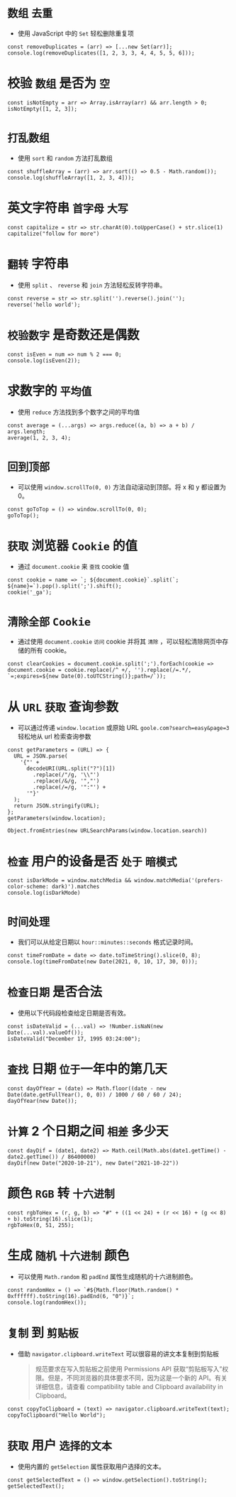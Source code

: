 # `数组` `去重`

- 使用 JavaScript 中的 `Set` 轻松删除重复项

```
const removeDuplicates = (arr) => [...new Set(arr)];
console.log(removeDuplicates([1, 2, 3, 3, 4, 4, 5, 5, 6]));
```

# 校验 `数组` 是否为 `空`

```
const isNotEmpty = arr => Array.isArray(arr) && arr.length > 0;
isNotEmpty([1, 2, 3]);
```

# `打乱数组`

- 使用 `sort` 和 `random` 方法打乱数组

```
const shuffleArray = (arr) => arr.sort(() => 0.5 - Math.random());
console.log(shuffleArray([1, 2, 3, 4]));
```

# 英文字符串 `首字母` `大写`

```
const capitalize = str => str.charAt(0).toUpperCase() + str.slice(1)
capitalize("follow for more")
```

# `翻转` 字符串

- 使用 `split` 、 `reverse` 和 `join` 方法轻松反转字符串。

```
const reverse = str => str.split('').reverse().join('');
reverse('hello world');
```

# `校验数字` 是奇数还是偶数

```
const isEven = num => num % 2 === 0;
console.log(isEven(2));
```

# 求数字的 `平均值`

- 使用 `reduce` 方法找到多个数字之间的平均值

```
const average = (...args) => args.reduce((a, b) => a + b) / args.length;
average(1, 2, 3, 4);
```

# `回到顶部`

- 可以使用 `window.scrollTo(0, 0)` 方法自动滚动到顶部。将 x 和 y 都设置为 0。

```
const goToTop = () => window.scrollTo(0, 0);
goToTop();
```

# `获取` 浏览器 `Cookie` 的值

- 通过 `document.cookie` 来 `查找` cookie 值

```
const cookie = name => `; ${document.cookie}`.split(`; ${name}=`).pop().split(';').shift();
cookie('_ga');
```

# `清除全部` `Cookie`

- 通过使用 `document.cookie` `访问` cookie 并将其 `清除` ，可以轻松清除网页中存储的所有 cookie。

```
const clearCookies = document.cookie.split(';').forEach(cookie => document.cookie = cookie.replace(/^ +/, '').replace(/=.*/, `=;expires=${new Date(0).toUTCString()};path=/`));
```

# 从 `URL` `获取` 查询参数

- 可以通过传递 `window.location` 或原始 URL `goole.com?search=easy&page=3` 轻松地从 url 检索查询参数

```
const getParameters = (URL) => {
  URL = JSON.parse(
    '{"' +
      decodeURI(URL.split("?")[1])
        .replace(/"/g, '\\"')
        .replace(/&/g, '","')
        .replace(/=/g, '":"') +
      '"}'
  );
  return JSON.stringify(URL);
};
getParameters(window.location);
```

```
Object.fromEntries(new URLSearchParams(window.location.search))
```

# `检查` 用户的设备是否 `处于` `暗模式`

```
const isDarkMode = window.matchMedia && window.matchMedia('(prefers-color-scheme: dark)').matches
console.log(isDarkMode)
```

# `时间处理`

- 我们可以从给定日期以 `hour::minutes::seconds` 格式记录时间。

```
const timeFromDate = date => date.toTimeString().slice(0, 8);
console.log(timeFromDate(new Date(2021, 0, 10, 17, 30, 0)));
```

# `检查日期` 是否合法

- 使用以下代码段检查给定日期是否有效。

```
const isDateValid = (...val) => !Number.isNaN(new Date(...val).valueOf());
isDateValid("December 17, 1995 03:24:00");
```

# `查找` 日期 `位于`一年中的第几天

```
const dayOfYear = (date) => Math.floor((date - new Date(date.getFullYear(), 0, 0)) / 1000 / 60 / 60 / 24);
dayOfYear(new Date());
```

# `计算` 2 个日期之间 `相差` 多少天

```
const dayDif = (date1, date2) => Math.ceil(Math.abs(date1.getTime() - date2.getTime()) / 86400000)
dayDif(new Date("2020-10-21"), new Date("2021-10-22"))
```

# 颜色 `RGB` 转 `十六进制`

```
const rgbToHex = (r, g, b) => "#" + ((1 << 24) + (r << 16) + (g << 8) + b).toString(16).slice(1);
rgbToHex(0, 51, 255);
```

# 生成 `随机` `十六进制` 颜色

- 可以使用 `Math.random` 和 `padEnd` 属性生成随机的十六进制颜色。

```
const randomHex = () => `#${Math.floor(Math.random() * 0xffffff).toString(16).padEnd(6, "0")}`;
console.log(randomHex());
```

# `复制` 到 `剪贴板`

- 借助 `navigator.clipboard.writeText` 可以很容易的讲文本复制到剪贴板
  > 规范要求在写入剪贴板之前使用 Permissions API 获取“剪贴板写入”权限。但是，不同浏览器的具体要求不同，因为这是一个新的 API。有关详细信息，请查看 compatibility table and Clipboard availability in Clipboard。

```
const copyToClipboard = (text) => navigator.clipboard.writeText(text);
copyToClipboard("Hello World");
```

# `获取` 用户 `选择的文本`

- 使用内置的 `getSelection` 属性获取用户选择的文本。

```
const getSelectedText = () => window.getSelection().toString();
getSelectedText();
```
